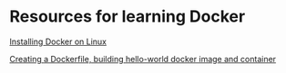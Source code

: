 # Resources for learning Docker


[Installing Docker on Linux](https://www.youtube.com/watch?v=wPmvN7KcOlI "Installing Docker")

[Creating a Dockerfile, building hello-world docker image and container](https://www.youtube.com/watch?v=hnxI-K10auY "Creating your first Dockerfile and docker image")


